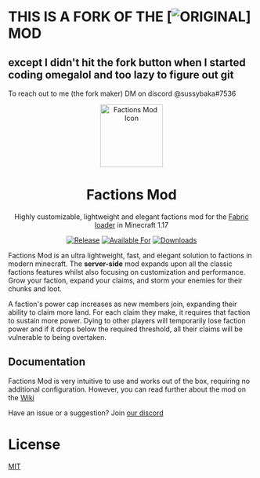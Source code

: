 # THIS IS A FORK OF THE [![ORIGINAL](https://github.com/ickerio/factions/)] MOD
## except I didn't hit the fork button when I started coding omegalol and too lazy to figure out git
To reach out to me (the fork maker) DM on discord @sussybaka#7536
<div align="center">

<img alt="Factions Mod Icon" src="src/main/resources/assets/factions/icon.png" width="128">

# Factions Mod

Highly customizable, lightweight and elegant factions mod for the [Fabric loader][fabric] in Minecraft 1.17

[![Release](https://img.shields.io/github/v/release/ickerio/factions?style=for-the-badge&include_prereleases&sort=semver)][github:releases]
[![Available For](https://img.shields.io/badge/dynamic/json?label=Available%20For&style=for-the-badge&color=e64626&query=gameVersionLatestFiles%5B0%5D.gameVersion&url=https%3A%2F%2Faddons-ecs.forgesvc.net%2Fapi%2Fv2%2Faddon%2F497362)][curseforge]
[![Downloads](https://img.shields.io/badge/dynamic/json?label=Downloads&style=for-the-badge&color=e64626&query=downloadCount&url=https%3A%2F%2Faddons-ecs.forgesvc.net%2Fapi%2Fv2%2Faddon%2F497362)][curseforge:releases]

</div>

Factions Mod is an ultra lightweight, fast, and elegant solution to factions in modern minecraft. The **server-side** mod expands upon all the classic factions features whilst also focusing on customization and performance. Grow your faction, expand your claims, and storm your enemies for their chunks and loot.

A faction's power cap increases as new members join, expanding their ability to claim more land. For each claim they make, it requires that faction to sustain more power. Dying to other players will temporarily lose faction power and if it drops below the required threshold, all their claims will be vulnerable to being overtaken. 

## Documentation

Factions Mod is very intuitive to use and works out of the box, requiring no additional configuration. However, you can read further about the mod on the [Wiki](https://github.com/ickerio/factions/wiki)

Have an issue or a suggestion? Join [our discord][discord]

# License
[MIT](LICENSE)

[fabric]: https://fabricmc.net/
[curseforge]: https://www.curseforge.com/minecraft/mc-mods/factions-fabric
[curseforge:releases]: https://www.curseforge.com/minecraft/mc-mods/factions-fabric/files
[github:releases]: https://github.com/ickerio/factions/releases
[discord]: https://discord.gg/tHPFegeAY8
